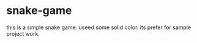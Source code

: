 # snake-game
this is a simple snake game. useed some solid color. its prefer for sample project work.
